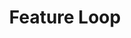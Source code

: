 ---
layout: loop
title: Feature Loop
description: Feature loop lists features.
sidebar: loop
lang: en
subnav: loop_feature
uses_global_argument: true
returns_global_outputs: { countable : true, timestampable : true, versionable : false }
type: feature
arguments :
    - {name: "id", description: "A single or a list of feature ids.", example: "id=\"2\", id=\"1,4,7\""}
    - {name: "product", description: "A single or a list of product ids.", example: "id=\"2\", id=\"1,4,7\""}
    - {name: "template", description: "A single or a list of template ids. Only features attached to these templates will be returned.", example: "id=\"2\", id=\"1,4,7\""}
    - {name: "exclude_template", description: "A single or a list of template ids. Only features NOT attached to these templates will be returned.", example: "id=\"2\", id=\"1,4,7\""}
    - {name: "category", description: "A single or a list of category ids.", example: "id=\"2\", id=\"1,4,7\""}
    - {name: "visible", description: "A boolean value.", example: "visible=\"no\"", default: "yes"}
    - {name: "exclude", description: "A single or a list of feature ids to exclude.", example: "exclude=\"456,123\""}
    - {name: "lang", description: "A lang id", example: "lang=\"1\""}
    - {
        name: "order", description: "A list of values", example: "order=\"alpha_reverse\"", default: "manual",
        expected_values: [
            {name: "alpha",             description: "alphabetical order on title"},
            {name: "alpha_reverse",     description: "reverse alphabetical order on title"},
            {name: "manual",            description: ""},
            {name: "manual_reverse",    description: ""}
        ]
      }
outputs :
    - {name: "$ID", description: "the feature id"}
    - {name: "$TITLE", description: "the feature title"}
    - {name: "$CHAPO", description: "the feature chapo"}
    - {name: "$DESCRIPTION", description: "the feature description"}
    - {name: "$POSTSCRIPTUM", description: "the feature postscriptum"}
    - {name: "$POSITION", description: "If none of the product, template or exclude_template parameter is present, $POSITION contains the feature position. Otherwise, it contains the feature position in the product template context."}
---